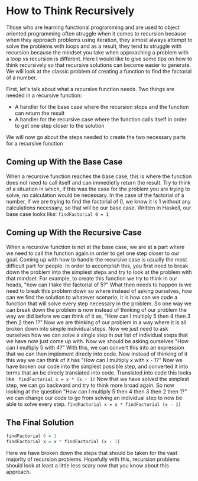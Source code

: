 # How to Think Recursively
Those who are learning functional programming and are used to object oriented programming often struggle when it comes to recursion because when 
they approach problems using iteration, they almost always attempt to solve the problems with loops and as a result, they tend to struggle with 
recursion because the mindset you take when approaching a problem with a loop vs recursion is different. Here I would like to give some tips on
how to think recursively so that recursive solutions can become easier to generate. We will look at the classic problem of creating a function to
find the factorial of a number.

First, let's talk about what a recursive function needs. Two things are needed in a recursive function:
  * A handler for the base case where the recursion stops and the function can return the result
  * A handler for the recursive case where the function calls itself in order to get one step closer to the solution
  
We will now go about the steps needed to create the two necessary parts for a recursive function
 
## Coming up With the Base Case
When a recursive function reaches the base case, this is where the function does not need to call itself and can immedietly return the result. Try to think of
a situation in which, if this was the case for the problem you are trying to solve, no calculation would be necessary. In the case of the factorial of a number,
if we are trying to find the factorial of 0, we know it is 1 without any calculations necessary, so that will be our base case.
Written in Haskell, our base case looks like: ``findFactorial 0 = 1``


## Coming up With the Recursive Case
When a recursive function is not at the base case, we are at a part where we need to call the function again in order to get one step closer to our goal.
Coming up with how to handle the recursive case is usually the most difficult part for people. In order to accomplish this, you first need to break down the
problem into the simplest steps and try to look at the problem with that mindset. For example, to create this function we try to think in our heads, "how can I
take the factorial of 5?" What then needs to happen is we need to break this problem down so where instead of asking ourselves, how can we find the solution to 
whatever scenario, it is how can we code a function that will solve every step necessary in the problem. So one way we can break down the problem is now instead of
thinking of our problem the way we did before we can think of it as, "How can I multiply 5 then 4 then 3 then 2 then 1?" Now we are thinking of our problem in a way
where it is all broken down into simple individual steps. Now we just need to ask ourselves how we can solve a single step in our list of individual steps that we
have now just come up with. Now we should be asking ourselves "How can I multiply 5 with 4?" With this, we can convert this into an expression that we can then
implement direcly into code. Now instead of thinking of it this way we can think of it has "How can I multiply x with x - 1?" Now we have broken our code into the 
simplest possible step, and converted it into terms that an be direcly translated into code. Translated into code this looks like
`` findFactorial x = x * (x - 1)``
Now that we have solved the simplest step, we can go backward and try to think more broad again. So now looking at the question 
"How can I multiply 5 then 4 then 3 then 2 then 1?" we can change our code to go from solving an individual step to now be able to solve every step.
``findFactorial x = x * findFactorial (x - 1)``

## The Final Solution
```hs
findFactorial 0 = 1
findFactorial x = x * findFactorial (x - 1)
```

Here we have broken down the steps that should be taken for the vast majority of recursion problems. Hopefully with this, recursion problems should look at 
least a little less scary now that you know about this approach.
